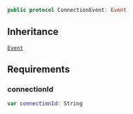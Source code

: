 
``` swift
public protocol ConnectionEvent: Event 
```

## Inheritance

[`Event`](Event)

## Requirements

### connectionId

``` swift
var connectionId: String 
```
